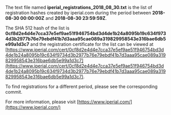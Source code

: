 The text file named **iperial_registrations_2018_08_30.txt** is the list of registration hashes created by iperial.com during the period between **2018-08-30 00:00:00Z** and **2018-08-30 23:59:59Z**.

The SHA 512 hash of the list is **0cf8d2e4d4e7cca37e5ef9ae51f946754bd3d4de1b24a8095b19c634f9734d3b2977b76e79ebdf41b7d3aaa95cae089a319829958543e316bae6db5e99a1d3c7** and the registration certificate for the list can be viewed at [https://www.iperial.com/cert/0cf8d2e4d4e7cca37e5ef9ae51f946754bd3d4de1b24a8095b19c634f9734d3b2977b76e79ebdf41b7d3aaa95cae089a319829958543e316bae6db5e99a1d3c7](https://www.iperial.com/cert/0cf8d2e4d4e7cca37e5ef9ae51f946754bd3d4de1b24a8095b19c634f9734d3b2977b76e79ebdf41b7d3aaa95cae089a319829958543e316bae6db5e99a1d3c7).

To find registrations for a different period, please see the corresponding commit.

For more information, please visit [https://www.iperial.com/](https://www.iperial.com/)
